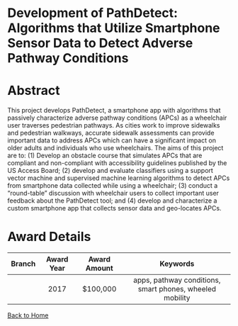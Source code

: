 
Development of PathDetect: Algorithms that Utilize Smartphone Sensor Data to Detect Adverse Pathway Conditions
==============================================================================================================

# Abstract


This project develops PathDetect, a smartphone app with algorithms that passively characterize adverse pathway conditions (APCs) as a wheelchair user traverses pedestrian pathways. As cities work to improve sidewalks and pedestrian walkways, accurate sidewalk assessments can provide important data to address APCs which can have a significant impact on older adults and individuals who use wheelchairs. The aims of this project are to: (1) Develop an obstacle course that simulates APCs that are compliant and non-compliant with accessibility guidelines published by the US Access Board; (2) develop and evaluate classifiers using a support vector machine and supervised machine learning algorithms to detect APCs from smartphone data collected while using a wheelchair; (3) conduct a “round-table” discussion with wheelchair users to collect important user feedback about the PathDetect tool; and (4) develop and characterize a custom smartphone app that collects sensor data and geo-locates APCs.  

# Award Details

|Branch|Award Year|Award Amount|Keywords|
| :---: | :---: | :---: | :---: |
||2017|$100,000|apps, pathway conditions, smart phones, wheeled mobility|
  
  


[Back to Home](https://github.com/chrischow/dod_sbir_awards#932)